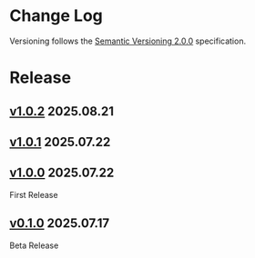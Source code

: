 # Change Log
Versioning follows the [Semantic Versioning 2.0.0](https://semver.org/) specification.

# Release
## [v1.0.2](./v1/v1.0.2.md) 2025.08.21

## [v1.0.1](./v1/v1.0.1.md) 2025.07.22

## [v1.0.0](./v1/v1.0.0.md) 2025.07.22
First Release

## [v0.1.0](./beta/v0.1.0.md) 2025.07.17
Beta Release